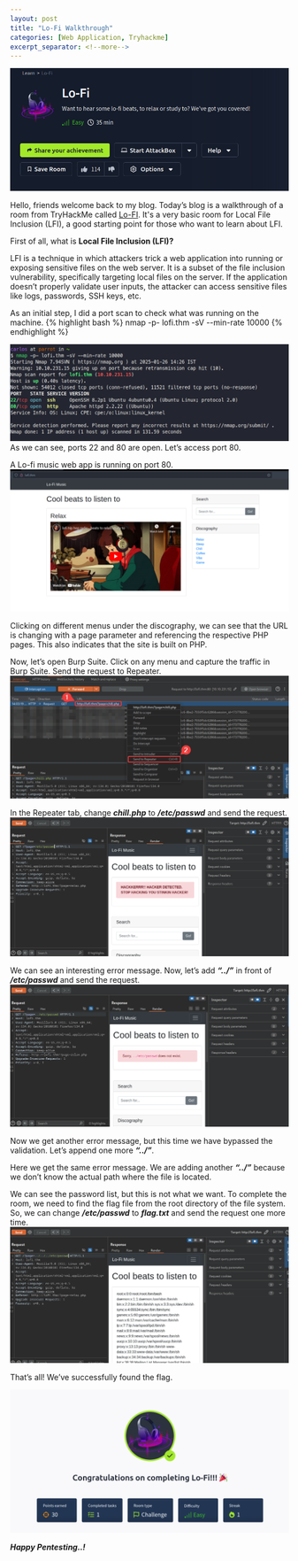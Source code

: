 ```yaml
---
layout: post
title: "Lo-Fi Walkthrough"
categories: [Web Application, Tryhackme]
excerpt_separator: <!--more-->
---
```

![cover pic](/images/blog12/coverimage.png)

Hello, friends welcome back to my blog.
Today’s blog is a walkthrough of a room from TryHackMe called [Lo-FI](https://tryhackme.com/r/room/lofi). It's a very basic room for Local File Inclusion (LFI), a good starting point for those who want to learn about LFI.
<!--more-->

First of all, what is **Local File Inclusion (LFI)?**

LFI is a technique in which attackers trick a web application into running or exposing sensitive files on the web server. It is a subset of the file inclusion vulnerability, specifically targeting local files on the server. If the application doesn’t properly validate user inputs, the attacker can access sensitive files like logs, passwords, SSH keys, etc.

As an initial step, I did a port scan to check what was running on the machine.
{% highlight bash %}
nmap -p- lofi.thm -sV --min-rate 10000
{% endhighlight %}

![screenshot](/images/blog12/1.png) <br>
As we can see, ports 22 and 80 are open. Let’s access port 80.

A Lo-fi music web app is running on port 80. <br>
![screenshot](/images/blog12/2.png) <br>

Clicking on different menus under the discography, we can see that the URL is changing with a page parameter and referencing the respective PHP pages. This also indicates that the site is built on PHP.

Now, let’s open Burp Suite. Click on any menu and capture the traffic in Burp Suite. Send the request to Repeater. <br>
![screenshot](/images/blog12/3.png) 

In the Repeater tab, change ***chill.php*** to ***/etc/passwd*** and send the request. <br>
![screenshot](/images/blog12/4.png)

We can see an interesting error message. Now, let’s add ***“../”*** in front of ***/etc/passwd*** and send the request. <br>
![screenshot](/images/blog12/5.png)

Now we get another error message, but this time we have bypassed the validation. Let’s append one more ***“../”***.

Here we get the same error message. We are adding another ***“../”*** because we don’t know the actual path where the file is located.

We can see the password list, but this is not what we want. To complete the room, we need to find the flag file from the root directory of the file system. So, we can change ***/etc/passwd*** to ***flag.txt*** and send the request one more time. <br>
![screenshot](/images/blog12/6.png)

That’s all! We’ve successfully found the flag.

![screenshot](/images/blog12/last.png)

***Happy Pentesting..!***




